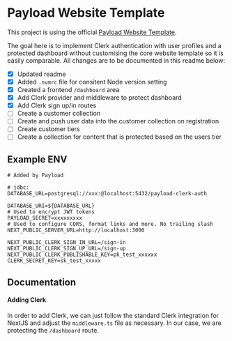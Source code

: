 # Payload Website Template

This project is using the official [Payload Website Template](https://github.com/payloadcms/payload/blob/main/templates/website).

The goal here is to implement Clerk authentication with user profiles and a protected dashboard without customising the core website template so it is easily comparable. All changes are to be documented in this readme below:

- [x] Updated readme
- [x] Added `.nvmrc` file for consitent Node version setting
- [x] Created a frontend `/dashboard` area
- [x] Add Clerk provider and middleware to protect dashboard
- [x] Add Clerk sign up/in routes
- [ ] Create a customer collection
- [ ] Create and push user data into the customer collection on registration
- [ ] Create customer tiers
- [ ] Create a collection for content that is protected based on the users tier

## Example ENV

```
# Added by Payload

# jdbc:
DATABASE_URL=postgresql://xxx:@localhost:5432/payload-clerk-auth

DATABASE_URI=${DATABASE_URL}
# Used to encrypt JWT tokens
PAYLOAD_SECRET=xxxxxxxxx
# Used to configure CORS, format links and more. No trailing slash
NEXT_PUBLIC_SERVER_URL=http://localhost:3000

NEXT_PUBLIC_CLERK_SIGN_IN_URL=/sign-in
NEXT_PUBLIC_CLERK_SIGN_UP_URL=/sign-up
NEXT_PUBLIC_CLERK_PUBLISHABLE_KEY=pk_test_xxxxxx
CLERK_SECRET_KEY=sk_test_xxxxx
```

## Documentation

#### Adding Clerk

In order to add Clerk, we can just follow the standard Clerk integration for NextJS and adjust the `middleware.ts` file as necessary. In our case, we are protecting the `/dashboard` route.
